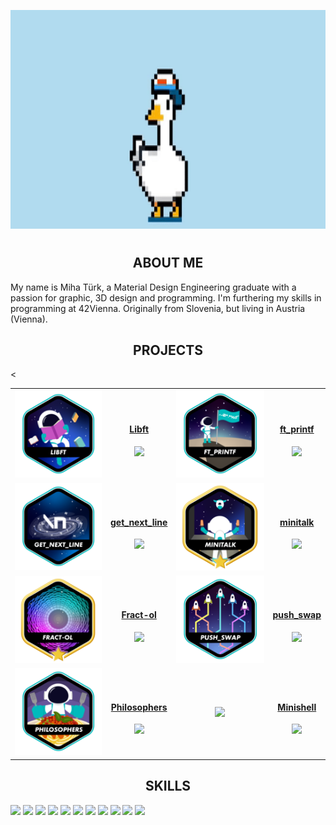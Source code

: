 <p align="center">
  <img src="img/m_efug-ezgif.com-crop.gif" height=350/>
</p>

#

<h2 align="center">ABOUT ME</h2>
My name is Miha Türk, a Material Design Engineering graduate with a passion for graphic, 3D design and programming.
I'm furthering my skills in programming at 42Vienna.
Originally from Slovenia, but living in Austria (Vienna).


<h2 align="center">PROJECTS</h2>

<table align="center">
  <tr align="center">
    <td>
      <a href="https://github.com/GGwagons/Libft"><img src="img/libfte.png"/></a>
    </td>
    <td>
      <h4 align="center"><a href="http://github.com/GGwagons/Libft">Libft</a></h4>
      <img src="https://img.shields.io/badge/Libft-100%2F100-20%25%20green">
    </td>
    <td>
      <a href="https://github.com/GGwagons/ft_printf"><img src="img/ft_printfe.png"/></a>
    </td>
    <td>
      <h4 align="center"><a href="http://github.com/GGwagons/ft_printf">ft_printf</a></h4>
      <img src="https://img.shields.io/badge/ft_printf-100%2F100-20%25%20green">
    </td>
  </tr>
  <tr align="center">
    <td>
      <a href="https://github.com/GGwagons/get_next_line"><img src="img/get_next_linee.png"/></a>
    </td>
    <td>
      <h4 align="center"><a href="http://github.com/GGwagons/get_next_line">get_next_line</a></h4>
      <img src="https://img.shields.io/badge/get_next_line-100%2F101-20%25%20green">
    </td>
    <td>
      <a href="https://github.com/GGwagons/minitalk"><img src="img/minitalkm.png"/></a>
    </td>
    <td>
      <h4 align="center"><a href="http://github.com/GGwagons/minitalk">minitalk</a></h4>
      <img src="https://img.shields.io/badge/Fractol-100%2F100-20%25%20green">
    </td>
  </tr>

  <tr align="center">
    <td>
      <a href="https://github.com/GGwagons/Fract-ol"><img src="img/fract-olm.png"/></a>
    </td>
    <td>
      <h4 align="center"><a href="http://github.com/GGwagons/Fract-ol">Fract-ol</a></h4>
      <img src="https://img.shields.io/badge/Fractol-125%2F113-20%25%20green">
    </td>
    <td>
      <a href="https://github.com/GGwagons/push_swap"><img src="img/push_swape.png"/></a>
    </td>
    <td>
      <h4 align="center"><a href="http://github.com/GGwagons/push_swap">push_swap</a></h4>
      <img src="https://img.shields.io/badge/push_swap-100%2F84-20%25%20green">
    </td>
  </tr>
   <tr align="center">
    <td>
      <a href="https://github.com/GGwagons/Philosophers"><img src="img/philosopherse.png"/></a>
    </td>
    <td>
      <h4 align="center"><a href="http://github.com/GGwagons/Philosophers">Philosophers</a></h4>
      <img src="https://img.shields.io/badge/Philosophers-100%2F100-20%25%20green">
    </td>
    <<td>
      <a href="https://github.com/GGwagons/Minishell"><img src="img/minishell.png"/></a>
    </td>
    <td>
      <h4 align="center"><a href="http://github.com/GGwagons/Minishell">Minishell</a></h4>
      <img src="https://img.shields.io/badge/minishell-100%2F93-20%25%20green">
    </td>
  </tr>

<!--  <tr align="center">
##    <td><a href="https://github.com/GGwagons/Born2beroot"><img src="img/born2beroote.png"/></a></td>
##    <td><h4 align="center"><a href="http://github.com/GGwagons/Born2beroot">Born2beroot</a></h4>
##    <img src="https://img.shields.io/badge/Born2beroot-100%2F100-20%25%20green">
##    </td>
  </tr> --!>
</table>



<p>
<h2 align="center">
SKILLS 
</h2>
<p>
  <img src="img/c.svg" height="50">
  <img src="img/git.svg" height="50">
  <img src="img/linux.svg" height="50">
  <img src="img/unix.svg" height="50">
  <img src="img/vscode.svg" height="50">
  <img src="img/vim.svg" height="50">
  <img src="img/github.svg" height="50">
  <img src="img/html.svg" height="50">
  <img src="img/css.svg"height="50">
  <img src="img/markdown.svg" height="50">
  <img src="img/visual-studio-code.svg" height="50">
</p>


<!--
**GGwagons/ggwagons** is a ✨ _special_ ✨ repository because its `README.md` (this file) appears on your GitHub profile.

Here are some ideas to get you started:

- 🔭 I’m currently working on ...
- 🌱 I’m currently learning ...
- 👯 I’m looking to collaborate on ...
- 🤔 I’m looking for help with ...
- 💬 Ask me about ...
- 📫 How to reach me: ...
- 😄 Pronouns: ...
- ⚡ Fun fact: ...
-->

